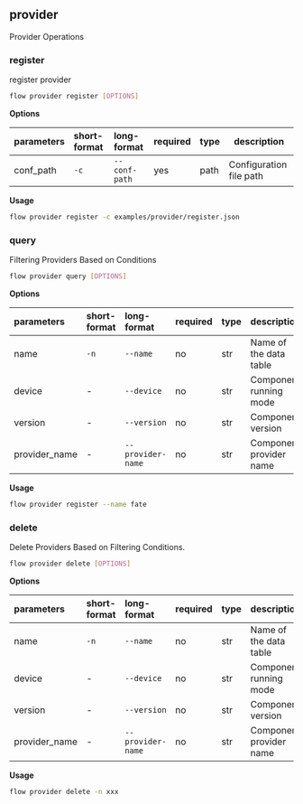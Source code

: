 ## provider
Provider Operations
### register
register provider
```bash
flow provider register [OPTIONS]
```
**Options**

| parameters | short-format | long-format | required | type | description |
| :-------- |:-----|:-------------| :--- | :----- |------|
| conf_path | `-c` | `--conf-path` | yes | path | Configuration file path |

**Usage**
```bash
flow provider register -c examples/provider/register.json
```

### query
Filtering Providers Based on Conditions
```bash
flow provider query [OPTIONS]
```
**Options**

| parameters | short-format | long-format | required | type | description |
| :-------- |:-----|:-------------| :--- | :----- |------|
| name | `-n` | `--name` | no | str | Name of the data table |
| device | - | `--device` | no | str | Component running mode |
| version | - | `--version` | no | str | Component version |
| provider_name | - | `--provider-name` | no | str | Component provider name |

**Usage**
```bash
flow provider register --name fate
```

### delete
Delete Providers Based on Filtering Conditions.
```bash
flow provider delete [OPTIONS]
```
**Options**

| parameters | short-format | long-format | required | type | description |
| :-------- |:-----|:-------------| :--- | :----- |------|
| name | `-n` | `--name` | no | str | Name of the data table |
| device | - | `--device` | no | str | Component running mode |
| version | - | `--version` | no | str | Component version |
| provider_name | - | `--provider-name` | no | str | Component provider name |

**Usage**
```bash
flow provider delete -n xxx
```

